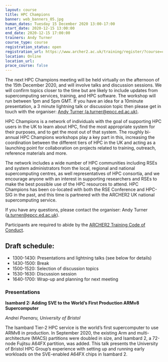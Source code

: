 ```yaml
---
layout: course
title: HPC Champions
banner: web_banners_05.jpg 
human_dates: Tuesday 15 December 2020 13:00-17:00
start_date: 2020-12-15 13:00:00
end_date: 2020-12-15 17:00:00
trainers: Andy Turner
course_type: course
registration_status: open
registration_url: https://www.archer2.ac.uk/training/register/?course=champions
location: Online
location_url:
prace_course: false
---
```


The next HPC Champions meeting will be held virtually on the afternoon of the 15th December 2020, and will involve talks and discussion sessions. We will confirm topics closer to the time but are likely to include updates from supercomputing services, training, and HPC software. The workshop will run between 1pm and 5pm GMT. If you have an idea for a 10minute presentation, a 3 minute lightning talk or discussion topic then please get in touch with the organiser: [Andy Turner (a.turner@epcc.ed.ac.uk)](mailto:a.turner@epcc.ed.ac.uk).

HPC Champions is a network of individuals with the goal of supporting HPC users in the UK to learn about HPC, find the most appropriate system for their purposes, and to get the most out of that system. The roughly bi-annual HPC Champions workshops play a key part in this, increasing the coordination between the different tiers of HPC in the UK and acting as a launching point for collaboration on projects related to training, outreach, reference materials and more. 

The network includes a wide number of HPC communities including RSEs and system administrators from the local, regional and national supercomputing centres, as well representatives of HPC consortia, and we encourage anyone with an interest in supporting researchers and RSEs to make the best possible use of the HPC resources to attend. HPC Champions has been co-located with both the RSE Conference and HPC-SIG in the past, and this time is partnered with the ARCHER2 UK national supercomputing service.

If you have any questions, please contact the organiser: Andy Turner (a.turner@epcc.ed.ac.uk).

Participants are required to abide by the [ARCHER2 Training Code of Conduct](../../code-of-conduct/). 

## Draft schedule:
* 1300-1430: Presentations and lightning talks (see below for details)
* 1430-1500: Break
* 1500-1520: Selection of discussion topics
* 1530-1630: Discussion session
* 1640-1700: Wrap-up and planning for next meeting

### Presentations

**Isambard 2: Adding SVE to the World’s First Production ARMv8 Supercomputer**

*Andrei Poenaru, University of Bristol*

The Isambard Tier-2 HPC service is the world’s first supercomputer to use ARMv8 in production. In September 2020, the existing Arm and multi-architecture (MACS) partitions were doubled in size, and Isambard 2, a 72-node Fujitsu A64FX partition, was added. This talk presents the University of Bristol HPC Group’s experience with setting up and running early workloads on the SVE-enabled A64FX chips in Isambard 2.

<section id="service">

<!--

<h2><a name="materials">Course materials</a></h2>



    <div class="row ">	

 		
      <div class="col-xs-6 col-sm-4">
        <a class="ar2_linkbox ar2_linkbox-green" 
          href="   ">
          <strong>Course materials</strong>         
        </a>
      </div>
 -->

<!--  
      <div class="col-xs-6 col-sm-4">
        <a class="ar2_linkbox ar2_linkbox-teal" 
          href="https://pad.archer2.ac.uk/p/200713_Containers_online">
          <strong>Course Chat</strong>       
        </a>
      </div>
		

 	</div>
		
 -->		
					




<!-- 		
<h2><a name="video">Video</a></h2>

<div>
	<iframe title="Video" width="560" height="315" src="https://www.youtube.com/embed/xxxxxxxxxxx" frameborder="0" allow="accelerometer; autoplay; encrypted-media; gyroscope; picture-in-picture" allowfullscreen></iframe>
</div>
 -->


<!-- 
<h2><a name="slides">Slides</a></h2>



    <div class="row ">	


      <div class="col-xs-6 col-sm-4">
        <a class="ar2_linkbox ar2_linkbox-teal" href="courses/"
           href="transcript.pdf">
          <strong>Transcript</strong><br/>
          Download a transcript of the video audio
        </a>
      </div>



      <div class="col-xs-6 col-sm-4">
        <a class="ar2_linkbox ar2_linkbox-green" href="courses/"
           href="slides.pdf">
          <strong>Slides</strong><br/>
          Download pdf of the presentation.
        </a>
      </div>
										
    </div>

 -->


<!-- 
<h2><a name="feedback">Feedback</a></h2>


    <div class="row ">	

      <div class="col-xs-6 col-sm-4">
        <a class="ar2_linkbox ar2_linkbox-teal" 

           href="../../feedback/?course=XXXX" 
  or
		   href="https://events.prace-ri.eu/event/NNNN/surveys/NNN"

		>
          <strong>Feedback</strong><br/>
          Please let us know what was great about this course and anything we can improve
        </a>
      </div>
    </div>
		
 -->		

 
</section>


